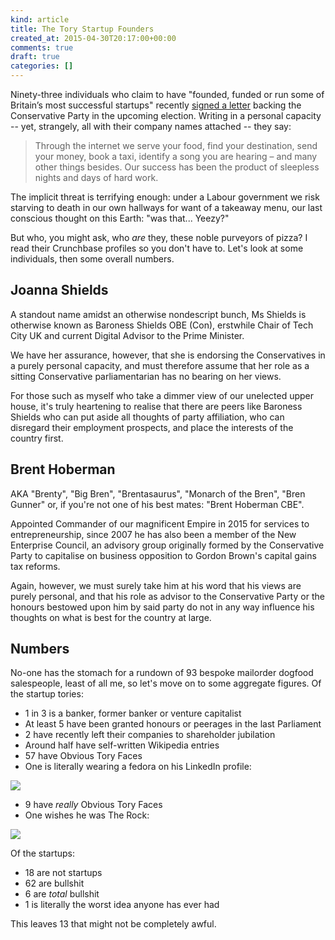 ```yaml
---
kind: article
title: The Tory Startup Founders
created_at: 2015-04-30T20:17:00+00:00
comments: true
draft: true
categories: []
---
```


Ninety-three individuals who claim to have "founded, funded or run some
of Britain’s most successful startups" recently [signed a
letter](http://www.theguardian.com/politics/2015/apr/29/startup-businesses-back-the-conservatives)
backing the Conservative Party in the upcoming election. Writing in a
personal capacity -- yet, strangely, all with their company names
attached -- they say:

> Through the internet we serve your food, find your destination, send
> your money, book a taxi, identify a song you are hearing – and many
> other things besides. Our success has been the product of sleepless
> nights and days of hard work. 

The implicit threat is terrifying enough: under a Labour government we
risk starving to death in our own hallways for want of a takeaway menu,
our last conscious thought on this Earth: "was that... Yeezy?"

But who, you might ask, who *are* they, these noble purveyors of pizza?
I read their Crunchbase profiles so you don't have to. Let's look at
some individuals, then some overall numbers.

## Joanna Shields

A standout name amidst an otherwise nondescript bunch, Ms Shields is
otherwise known as Baroness Shields OBE (Con), erstwhile Chair of Tech
City UK and current Digital Advisor to the Prime Minister.

We have her assurance, however, that she is endorsing the Conservatives
in a purely personal capacity, and must therefore assume that her role
as a sitting Conservative parliamentarian has no bearing on her views.

For those such as myself who take a dimmer view of our unelected upper
house, it's truly heartening to realise that there are peers like
Baroness Shields who can put aside all thoughts of party affiliation,
who can disregard their employment prospects, and place the interests of
the country first.

## Brent Hoberman

AKA "Brenty", "Big Bren", "Brentasaurus", "Monarch of the Bren", "Bren
Gunner" or, if you're not one of his best mates: "Brent Hoberman CBE".

Appointed Commander of our magnificent Empire in 2015 for services to
entrepreneurship, since 2007 he has also been a member of the New
Enterprise Council, an advisory group originally formed by the
Conservative Party to capitalise on business opposition to Gordon
Brown's capital gains tax reforms.

Again, however, we must surely take him at his word that his views are
purely personal, and that his role as advisor to the Conservative Party
or the honours bestowed upon him by said party do not in any way
influence his thoughts on what is best for the country at large.

## Numbers

No-one has the stomach for a rundown of 93 bespoke mailorder dogfood
salespeople, least of all me, so let's move on to some aggregate
figures. Of the startup tories:

* 1 in 3 is a banker, former banker or venture capitalist
* At least 5 have been granted honours or peerages in the last Parliament
* 2 have recently left their companies to shareholder jubilation
* Around half have self-written Wikipedia entries
* 57 have Obvious Tory Faces
* One is literally wearing a fedora on his LinkedIn profile:

![](https://media.licdn.com/mpr/mpr/shrink_200_200/p/2/000/1b6/1f9/126825d.jpg)

* 9 have *really* Obvious Tory Faces
* One wishes he was The Rock:

![](http://www.entrepreneurcountryglobal.com/images/jose.jpg)

Of the startups:

* 18 are not startups
* 62 are bullshit
* 6 are *total* bullshit
* 1 is literally the worst idea anyone has ever had

This leaves 13 that might not be completely awful.
